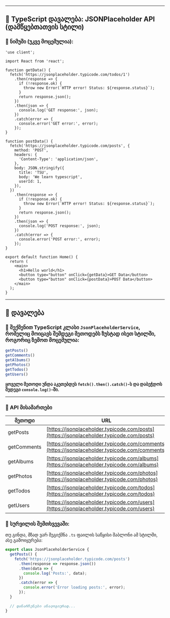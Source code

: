 

---

## 📘 TypeScript დავალება: JSONPlaceholder API (დამწყებთათვის სტილი)

### 🧪 ნიმუში (უკვე მოცემულია):

```tsx
'use client';

import React from 'react';

function getData() {
  fetch('https://jsonplaceholder.typicode.com/todos/1')
    .then(response => {
      if (!response.ok) {
        throw new Error(`HTTP error! Status: ${response.status}`);
      }
      return response.json();
    })
    .then(json => {
      console.log('GET response:', json);
    })
    .catch(error => {
      console.error('GET error:', error);
    });
}

function postData() {
  fetch('https://jsonplaceholder.typicode.com/posts', {
    method: 'POST',
    headers: {
      'Content-Type': 'application/json',
    },
    body: JSON.stringify({
      title: 'TSU',
      body: 'We learn typescript',
      userId: 1,
    }),
  })
    .then(response => {
      if (!response.ok) {
        throw new Error(`HTTP error! Status: ${response.status}`);
      }
      return response.json();
    })
    .then(json => {
      console.log('POST response:', json);
    })
    .catch(error => {
      console.error('POST error:', error);
    });
}

export default function Home() {
  return (
    <main>
      <h1>Hello world</h1>
      <button type="button" onClick={getData}>GET Data</button>
      <button type="button" onClick={postData}>POST Data</button>
    </main>
  );
}
```

---

## 🎯 დავალება

### 🔨 შექმენით TypeScript კლასი `JsonPlaceholderService`, რომელიც მოიცავს შემდეგი მეთოდებს ზუსტად ისეთ სტილში, როგორიც ზემოთ მოცემულია:

```ts
getPosts()
getComments()
getAlbums()
getPhotos()
getTodos()
getUsers()
```

**ყოველი მეთოდი უნდა აკეთებდეს `fetch().then().catch()`-ს და დაბეჭდოს შედეგი `console.log()`-ში.**

---

### 🧾 API მისამართები

| მეთოდი      | URL                                                                                            |
| ----------- | ---------------------------------------------------------------------------------------------- |
| getPosts    | [https://jsonplaceholder.typicode.com/posts](https://jsonplaceholder.typicode.com/posts)       |
| getComments | [https://jsonplaceholder.typicode.com/comments](https://jsonplaceholder.typicode.com/comments) |
| getAlbums   | [https://jsonplaceholder.typicode.com/albums](https://jsonplaceholder.typicode.com/albums)     |
| getPhotos   | [https://jsonplaceholder.typicode.com/photos](https://jsonplaceholder.typicode.com/photos)     |
| getTodos    | [https://jsonplaceholder.typicode.com/todos](https://jsonplaceholder.typicode.com/todos)       |
| getUsers    | [https://jsonplaceholder.typicode.com/users](https://jsonplaceholder.typicode.com/users)       |



### 🎁 სურვილის შემთხვევაში:

თუ გინდა, მზად ვარ შეგიქმნა `.ts` ფაილის საწყისი შაბლონი ამ სტილში, ასე გამოიყურება:

```ts
export class JsonPlaceholderService {
  getPosts() {
    fetch('https://jsonplaceholder.typicode.com/posts')
      .then(response => response.json())
      .then(data => {
        console.log('Posts:', data);
      })
      .catch(error => {
        console.error('Error loading posts:', error);
      });
  }

  // დანარჩენები ანალოგიურად...
}
```


